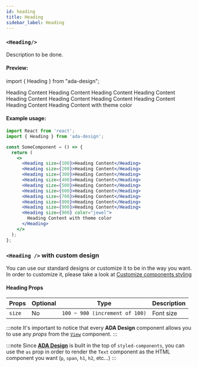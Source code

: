 ```yaml
---
id: heading
title: Heading
sidebar_label: Heading
---
```


### `<Heading/>`

Description to be done.

#### Preview:

import { Heading } from "ada-design";

<Heading size={100}>Heading Content</Heading>
<Heading size={200}>Heading Content</Heading>
<Heading size={300}>Heading Content</Heading>
<Heading size={400}>Heading Content</Heading>
<Heading size={500}>Heading Content</Heading>
<Heading size={600}>Heading Content</Heading>
<Heading size={700}>Heading Content</Heading>
<Heading size={800}>Heading Content</Heading>
<Heading size={900}>Heading Content</Heading>
<Heading size={900} color="jewel">Heading Content with theme color</Heading>

#### Example usage:

```jsx
import React from 'react';
import { Heading } from 'ada-design';

const SomeComponent = () => {
  return (
    <>
      <Heading size={100}>Heading Content</Heading>
      <Heading size={200}>Heading Content</Heading>
      <Heading size={300}>Heading Content</Heading>
      <Heading size={400}>Heading Content</Heading>
      <Heading size={500}>Heading Content</Heading>
      <Heading size={600}>Heading Content</Heading>
      <Heading size={700}>Heading Content</Heading>
      <Heading size={800}>Heading Content</Heading>
      <Heading size={900}>Heading Content</Heading>
      <Heading size={900} color="jewel">
        Heading Content with theme color
      </Heading>
    </>
  );
};
```

### `<Heading />` with custom design

You can use our standard designs or customize it to be in the way you want. In order to customize it, please take a look at [Customize components styling](../advanced/customize-component-styling)

#### Heading Props

| Props  | Optional | Type                           | Description |
| ------ | -------- | ------------------------------ | ----------- |
| `size` | No       | `100 ~ 900 (increment of 100)` | Font size   |

:::note
It's important to notice that every **ADA Design** component allows you to use any _props_ from the [`View`](view) component.
:::

:::note
Since [**ADA Design**](https://adadesign.io/) is built in the top of `styled-components`, you can use the `as` prop in order to render the `Text` component as the HTML component you want (`p`, `span`, `h1`, `h2`, etc...)
:::
